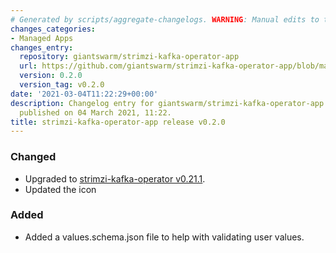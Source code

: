 ```yaml
---
# Generated by scripts/aggregate-changelogs. WARNING: Manual edits to this files will be overwritten.
changes_categories:
- Managed Apps
changes_entry:
  repository: giantswarm/strimzi-kafka-operator-app
  url: https://github.com/giantswarm/strimzi-kafka-operator-app/blob/master/CHANGELOG.md#020---2021-03-04
  version: 0.2.0
  version_tag: v0.2.0
date: '2021-03-04T11:22:29+00:00'
description: Changelog entry for giantswarm/strimzi-kafka-operator-app version 0.2.0,
  published on 04 March 2021, 11:22.
title: strimzi-kafka-operator-app release v0.2.0
---
```


### Changed
- Upgraded to [strimzi-kafka-operator v0.21.1](https://github.com/strimzi/strimzi-kafka-operator/releases/tag/0.21.1).
- Updated the icon
### Added
- Added a values.schema.json file to help with validating user values.
